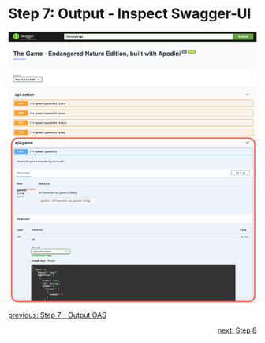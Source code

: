 # Step 7: Output - Inspect Swagger-UI

![step-7-1](./info-material/Apodini-OAS-Instructions/step-7-1.png)

<p align="left">
    <a href="./step-7.md">previous: Step 7 - Output OAS</a>
</p>
<p align="right">
    <a href="./step-8.md">next: Step 8</a>
</p>